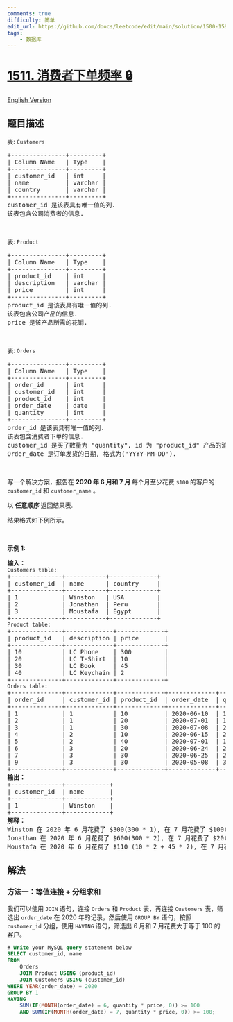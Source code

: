 ```yaml
---
comments: true
difficulty: 简单
edit_url: https://github.com/doocs/leetcode/edit/main/solution/1500-1599/1511.Customer%20Order%20Frequency/README.md
tags:
    - 数据库
---
```


<!-- problem:start -->

# [1511. 消费者下单频率 🔒](https://leetcode.cn/problems/customer-order-frequency)

[English Version](/solution/1500-1599/1511.Customer%20Order%20Frequency/README_EN.md)

## 题目描述

<!-- description:start -->

<p>表: <code>Customers</code></p>

<pre>
+---------------+---------+
| Column Name   | Type    |
+---------------+---------+
| customer_id   | int     |
| name          | varchar |
| country       | varchar |
+---------------+---------+
customer_id 是该表具有唯一值的列.
该表包含公司消费者的信息.
</pre>

<p>&nbsp;</p>

<p>表: <code>Product</code></p>

<pre>
+---------------+---------+
| Column Name   | Type    |
+---------------+---------+
| product_id    | int     |
| description   | varchar |
| price         | int     |
+---------------+---------+
product_id 是该表具有唯一值的列.
该表包含公司产品的信息.
price 是该产品所需的花销.</pre>

<p>&nbsp;</p>

<p>表: <code>Orders</code></p>

<pre>
+---------------+---------+
| Column Name   | Type    |
+---------------+---------+
| order_id      | int     |
| customer_id   | int     |
| product_id    | int     |
| order_date    | date    |
| quantity      | int     |
+---------------+---------+
order_id 是该表具有唯一值的列.
该表包含消费者下单的信息.
customer_id 是买了数量为 "quantity", id 为 "product_id" 产品的消费者的 id.
Order_date 是订单发货的日期, 格式为('YYYY-MM-DD').</pre>

<p>&nbsp;</p>

<p>写一个解决方案，报告在&nbsp;<strong>2020 年 6 月和 7 月&nbsp;</strong>每个月至少花费 <code>$100</code> 的客户的 <code>customer_id</code> 和 <code>customer_name</code> 。</p>

<p>以&nbsp;<strong>任意顺序&nbsp;</strong>返回结果表.</p>

<p>结果格式如下例所示。</p>

<p>&nbsp;</p>

<p><strong>示例 1:</strong></p>

<pre>
<strong>输入：</strong>
<code>Customers table:</code>
+--------------+-----------+-------------+
| customer_id  | name &nbsp;    | country &nbsp; &nbsp; |
+--------------+-----------+-------------+
| 1    &nbsp;       | Winston  &nbsp;| USA        &nbsp;|
| 2          &nbsp; | Jonathan  | Peru       &nbsp;|
| 3          &nbsp; | Moustafa &nbsp;| Egypt      &nbsp;|
+--------------+-----------+-------------+
<code>Product table:</code>
+--------------+-------------+-------------+
| product_id   | description | price   &nbsp; &nbsp; |
+--------------+-------------+-------------+
| 10   &nbsp;       | LC Phone &nbsp;  | 300        &nbsp;|
| 20         &nbsp; | LC T-Shirt  | 10         &nbsp;|
| 30         &nbsp; | LC Book    &nbsp;| 45         &nbsp;|
| 40           | LC Keychain&nbsp;| 2         &nbsp; |
+--------------+-------------+-------------+
<code>Orders table:</code>
+--------------+-------------+-------------+-------------+-----------+
| order_id     | customer_id | product_id  | order_date  | quantity  |
+--------------+-------------+-------------+-------------+-----------+
| 1    &nbsp;       | 1        &nbsp;  | 10         &nbsp;| 2020-06-10  | 1         |
| 2          &nbsp; | 1           | 20         &nbsp;| 2020-07-01  | 1         |
| 3          &nbsp; | 1           | 30         &nbsp;| 2020-07-08  | 2         |
| 4    &nbsp;       | 2        &nbsp;  | 10         &nbsp;| 2020-06-15  | 2         |
| 5          &nbsp; | 2           | 40         &nbsp;| 2020-07-01  | 10        |
| 6          &nbsp; | 3           | 20         &nbsp;| 2020-06-24  | 2         |
| 7    &nbsp;       | 3        &nbsp;  | 30         &nbsp;| 2020-06-25  | 2         |
| 9          &nbsp; | 3           | 30         &nbsp;| 2020-05-08  | 3         |
+--------------+-------------+-------------+-------------+-----------+
<strong>输出：</strong>
+--------------+------------+
| customer_id  | name       |  
+--------------+------------+
| 1            | Winston    |
+--------------+------------+ 
<strong>解释：</strong>
Winston 在 2020 年 6 月花费了 $300(300 * 1), 在 7 月花费了 $100(10 * 1 + 45 * 2).
Jonathan 在 2020 年 6 月花费了 $600(300 * 2), 在 7 月花费了 $20(2 * 10).
Moustafa 在 2020 年 6 月花费了 $110 (10 * 2 + 45 * 2), 在 7 月花费了 $0.</pre>

<!-- description:end -->

## 解法

<!-- solution:start -->

### 方法一：等值连接 + 分组求和

我们可以使用 `JOIN` 语句，连接 `Orders` 和 `Product` 表，再连接 `Customers` 表，筛选出 `order_date` 在 $2020$ 年的记录，然后使用 `GROUP BY` 语句，按照 `customer_id` 分组，使用 `HAVING` 语句，筛选出 $6$ 月和 $7$ 月花费大于等于 $100$ 的客户。

<!-- tabs:start -->

```sql
# Write your MySQL query statement below
SELECT customer_id, name
FROM
    Orders
    JOIN Product USING (product_id)
    JOIN Customers USING (customer_id)
WHERE YEAR(order_date) = 2020
GROUP BY 1
HAVING
    SUM(IF(MONTH(order_date) = 6, quantity * price, 0)) >= 100
    AND SUM(IF(MONTH(order_date) = 7, quantity * price, 0)) >= 100;
```

<!-- tabs:end -->

<!-- solution:end -->

<!-- problem:end -->
